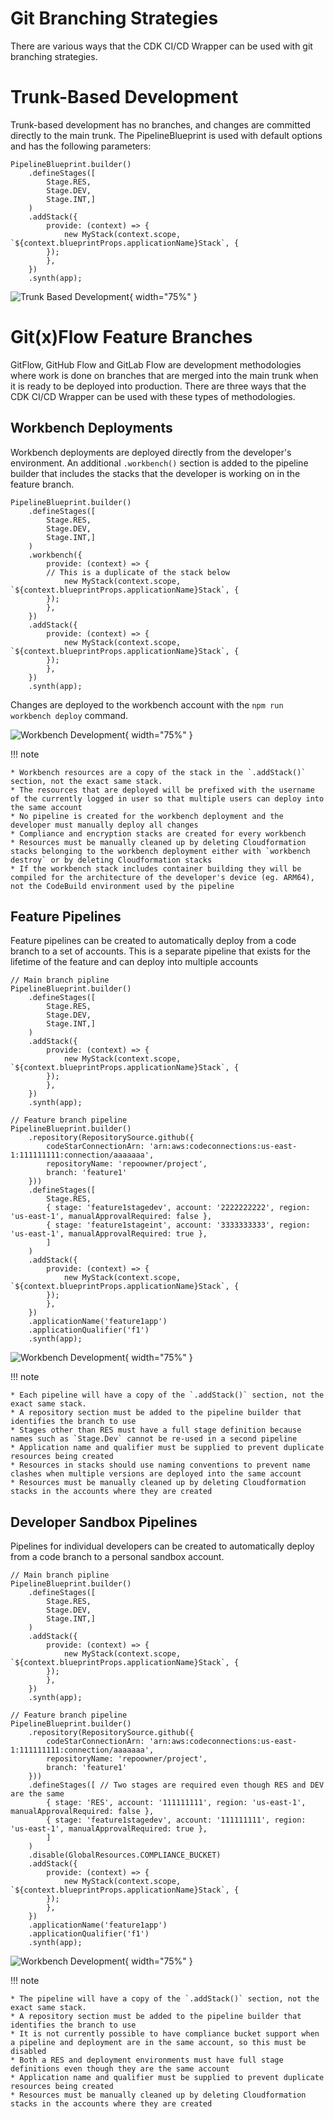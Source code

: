 # Git Branching Strategies

There are various ways that the CDK CI/CD Wrapper can be used with git branching strategies.

# Trunk-Based Development

Trunk-based development has no branches, and changes are committed directly to the main trunk.  The PipelineBlueprint is used with default options and has the following parameters:

```
PipelineBlueprint.builder()
    .defineStages([
        Stage.RES,
        Stage.DEV,
        Stage.INT,]
    )
    .addStack({
        provide: (context) => {
            new MyStack(context.scope, `${context.blueprintProps.applicationName}Stack`, {
        });
        },
    })
    .synth(app);
```


![Trunk Based Development](../assets/diagrams/trunk-development.png){ width="75%" }

# Git(x)Flow Feature Branches

GitFlow, GitHub Flow and GitLab Flow are development methodologies where work is done on branches that are merged into the main trunk when it is ready to be deployed into production.  There are three ways that the CDK CI/CD Wrapper can be used with these types of methodologies.

## Workbench Deployments

Workbench deployments are deployed directly from the developer's environment.  An additional `.workbench()` section is added to the pipeline builder that includes the stacks that the developer is working on in the feature branch.  

```
PipelineBlueprint.builder()
    .defineStages([
        Stage.RES,
        Stage.DEV,
        Stage.INT,]
    )
    .workbench({
        provide: (context) => {
        // This is a duplicate of the stack below
            new MyStack(context.scope, `${context.blueprintProps.applicationName}Stack`, {
        });
        },
    })
    .addStack({
        provide: (context) => {
            new MyStack(context.scope, `${context.blueprintProps.applicationName}Stack`, {
        });
        },
    })
    .synth(app);
```

Changes are deployed to the workbench account with the `npm run workbench deploy` command.

![Workbench Development](../assets/diagrams/workbench-deployment.png){ width="75%" }

!!! note

    * Workbench resources are a copy of the stack in the `.addStack()` section, not the exact same stack.
    * The resources that are deployed will be prefixed with the username of the currently logged in user so that multiple users can deploy into the same account
    * No pipeline is created for the workbench deployment and the developer must manually deploy all changes
    * Compliance and encryption stacks are created for every workbench
    * Resources must be manually cleaned up by deleting Cloudformation stacks belonging to the workbench deployment either with `workbench destroy` or by deleting Cloudformation stacks
    * If the workbench stack includes container building they will be compiled for the architecture of the developer's device (eg. ARM64), not the CodeBuild environment used by the pipeline


## Feature Pipelines

Feature pipelines can be created to automatically deploy from a code branch to a set of accounts.  This is a separate pipeline that exists for the lifetime of the feature and can deploy into multiple accounts

```
// Main branch pipline
PipelineBlueprint.builder()
    .defineStages([
        Stage.RES,
        Stage.DEV,
        Stage.INT,]
    )
    .addStack({
        provide: (context) => {
            new MyStack(context.scope, `${context.blueprintProps.applicationName}Stack`, {
        });
        },
    })
    .synth(app);

// Feature branch pipeline
PipelineBlueprint.builder()
    .repository(RepositorySource.github({
        codeStarConnectionArn: 'arn:aws:codeconnections:us-east-1:111111111:connection/aaaaaaa',
        repositoryName: 'repoowner/project',
        branch: 'feature1'
    }))
    .defineStages([
        Stage.RES,
        { stage: 'feature1stagedev', account: '2222222222', region: 'us-east-1', manualApprovalRequired: false },
        { stage: 'feature1stageint', account: '3333333333', region: 'us-east-1', manualApprovalRequired: true },
        ]
    )
    .addStack({
        provide: (context) => {
            new MyStack(context.scope, `${context.blueprintProps.applicationName}Stack`, {
        });
        },
    })
    .applicationName('feature1app')
    .applicationQualifier('f1')
    .synth(app);
```

![Workbench Development](../assets/diagrams/branch-development.png){ width="75%" }

!!! note

    * Each pipeline will have a copy of the `.addStack()` section, not the exact same stack.
    * A repository section must be added to the pipeline builder that identifies the branch to use
    * Stages other than RES must have a full stage definition because names such as `Stage.Dev` cannot be re-used in a second pipeline
    * Application name and qualifier must be supplied to prevent duplicate resources being created
    * Resources in stacks should use naming conventions to prevent name clashes when multiple versions are deployed into the same account
    * Resources must be manually cleaned up by deleting Cloudformation stacks in the accounts where they are created

## Developer Sandbox Pipelines

Pipelines for individual developers can be created to automatically deploy from a code branch to a personal sandbox account.

```
// Main branch pipline
PipelineBlueprint.builder()
    .defineStages([
        Stage.RES,
        Stage.DEV,
        Stage.INT,]
    )
    .addStack({
        provide: (context) => {
            new MyStack(context.scope, `${context.blueprintProps.applicationName}Stack`, {
        });
        },
    })
    .synth(app);

// Feature branch pipeline
PipelineBlueprint.builder()
    .repository(RepositorySource.github({
        codeStarConnectionArn: 'arn:aws:codeconnections:us-east-1:111111111:connection/aaaaaaa',
        repositoryName: 'repoowner/project',
        branch: 'feature1'
    }))
    .defineStages([ // Two stages are required even though RES and DEV are the same
        { stage: 'RES', account: '111111111', region: 'us-east-1', manualApprovalRequired: false },
        { stage: 'feature1stagedev', account: '111111111', region: 'us-east-1', manualApprovalRequired: true },
        ]
    )
    .disable(GlobalResources.COMPLIANCE_BUCKET)
    .addStack({
        provide: (context) => {
            new MyStack(context.scope, `${context.blueprintProps.applicationName}Stack`, {
        });
        },
    })
    .applicationName('feature1app')
    .applicationQualifier('f1')
    .synth(app);
```

![Workbench Development](../assets/diagrams/developer-branch-development.png){ width="75%" }

!!! note

    * The pipeline will have a copy of the `.addStack()` section, not the exact same stack.
    * A repository section must be added to the pipeline builder that identifies the branch to use
    * It is not currently possible to have compliance bucket support when a pipeline and deployment are in the same account, so this must be disabled
    * Both a RES and deployment environments must have full stage definitions even though they are the same account
    * Application name and qualifier must be supplied to prevent duplicate resources being created
    * Resources must be manually cleaned up by deleting Cloudformation stacks in the accounts where they are created